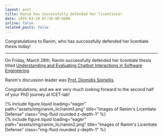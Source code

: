 ```yaml
---
layout: post
title: Ranim has successfully defended her licentiate! 
date: 2025-03-28 07:59:00-0400
inline: false
related_posts: false
---
```


Congratulations to Ranim, who has successfully defended her licentiate thesis today!

---

On Friday, March 28th, Ranim successfully defended her licentiate thesis titled [Understanding and Evaluating Chatbot Interactions in Software Engineering](https://research.chalmers.se/en/publication/545368).

Ranim's discussion leader was [Prof. Diomidis Spinellis](https://www2.dmst.aueb.gr/dds/).

Congratulations, and we are very much looking forward to the second half of your PhD journey at ICET-lab!


<div class="row align-items-center">
    <div class="col-sm-6 mt-3 mt-md-0">
        {% include figure.liquid loading="eager" path="assets/img/ranim_lic/ranim1.png" title="Images of Ranim's Licentiate Defense" class="img-fluid rounded z-depth-1" %}
    </div>
    <div class="col-sm-6 mt-3 mt-md-0">
        {% include figure.liquid loading="eager" path="assets/img/ranim_lic/ranim2.png" title="Images of Ranim's Licentiate Defense" class="img-fluid rounded z-depth-1" %}
    </div>
</div>